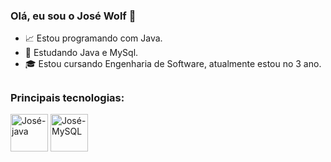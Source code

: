 ### Olá, eu sou o José Wolf 👋

- 📈 Estou programando com Java.
- 📘 Estudando Java e MySql.
- 🎓 Estou cursando Engenharia de Software, atualmente estou no 3 ano.

##

### Principais tecnologias:
<div>
  <img align = "center" alt = "José-java" width = "60" heigth = "40" src="https://cdn.jsdelivr.net/gh/devicons/devicon/icons/java/java-original-wordmark.svg" />
  <img align = "center" alt = "José-MySQL" width = "60" heigth = "40" src="https://cdn.jsdelivr.net/gh/devicons/devicon/icons/mysql/mysql-original-wordmark.svg" />
</div>

